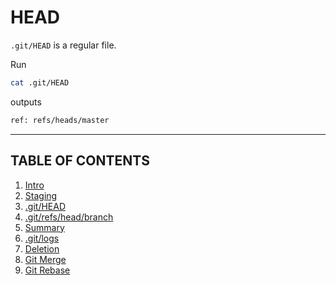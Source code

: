 # HEAD

`.git/HEAD` is a regular file.

Run

```bash
cat .git/HEAD
```

outputs

```txt
ref: refs/heads/master
```

---

## TABLE OF CONTENTS

1. [Intro](1.Intro.md)
2. [Staging](2.Staging.md)
3. [.git/HEAD](3.HEAD.md)
4. [.git/refs/head/branch](4.refs.md)
5. [Summary](5.Summary.md)
6. [.git/logs](6.Logs.md)
7. [Deletion](7.Deletion.md)
8. [Git Merge](8.Merge.md)
9. [Git Rebase](9.Rebase.md)
